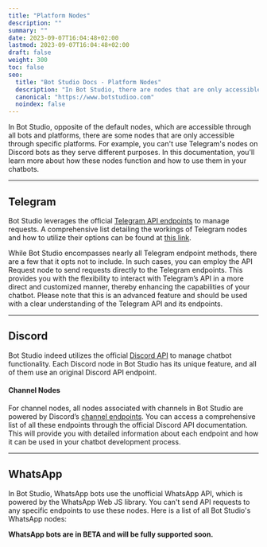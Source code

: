 ```yaml
---
title: "Platform Nodes"
description: ""
summary: ""
date: 2023-09-07T16:04:48+02:00
lastmod: 2023-09-07T16:04:48+02:00
draft: false
weight: 300
toc: false
seo:
  title: "Bot Studio Docs - Platform Nodes"
  description: "In Bot Studio, there are nodes that are only accessible through their specific platforms. Click here to learn more."
  canonical: "https://www.botstudioo.com"
  noindex: false
---
```


In Bot Studio, opposite of the default nodes, which are accessible through all bots and platforms, there are some nodes that are only accessible through specific platforms. For example, you can't use Telegram's nodes on Discord bots as they serve different purposes. In this documentation, you'll learn more about how these nodes function and how to use them in your chatbots.

---

## Telegram

Bot Studio leverages the official [Telegram API endpoints](https://core.telegram.org/bots/api) to manage requests. A comprehensive list detailing the workings of Telegram nodes and how to utilize their options can be found at [this link](https://core.telegram.org/bots/api#available-methods).

While Bot Studio encompasses nearly all Telegram endpoint methods, there are a few that it opts not to include. In such cases, you can employ the API Request node to send requests directly to the Telegram endpoints. This provides you with the flexibility to interact with Telegram’s API in a more direct and customized manner, thereby enhancing the capabilities of your chatbot. Please note that this is an advanced feature and should be used with a clear understanding of the Telegram API and its endpoints.

---

## Discord

Bot Studio indeed utilizes the official [Discord API](https://discord.com/developers/docs) to manage chatbot functionality. Each Discord node in Bot Studio has its unique feature, and all of them use an original Discord API endpoint.

#### Channel Nodes

For channel nodes, all nodes associated with channels in Bot Studio are powered by Discord’s [channel endpoints](https://discord.com/developers/docs/resources/channel). You can access a comprehensive list of all these endpoints through the official Discord API documentation. This will provide you with detailed information about each endpoint and how it can be used in your chatbot development process.

---

## WhatsApp

In Bot Studio, WhatsApp bots use the unofficial WhatsApp API, which is powered by the WhatsApp Web JS library. You can't send API requests to any specific endpoints to use these nodes. Here is a list of all Bot Studio's WhatsApp nodes:

**WhatsApp bots are in BETA and will be fully supported soon.**